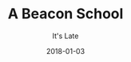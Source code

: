---
title: "A Beacon School"
subtitle: "It's Late"
customForwardUrl: "https://www.youtube.com/watch?v=3_11CVfRLbA"
displayImg: "https://img.youtube.com/vi/3_11CVfRLbA/0.jpg"
date: "2018-01-03"
newTab: true 
---